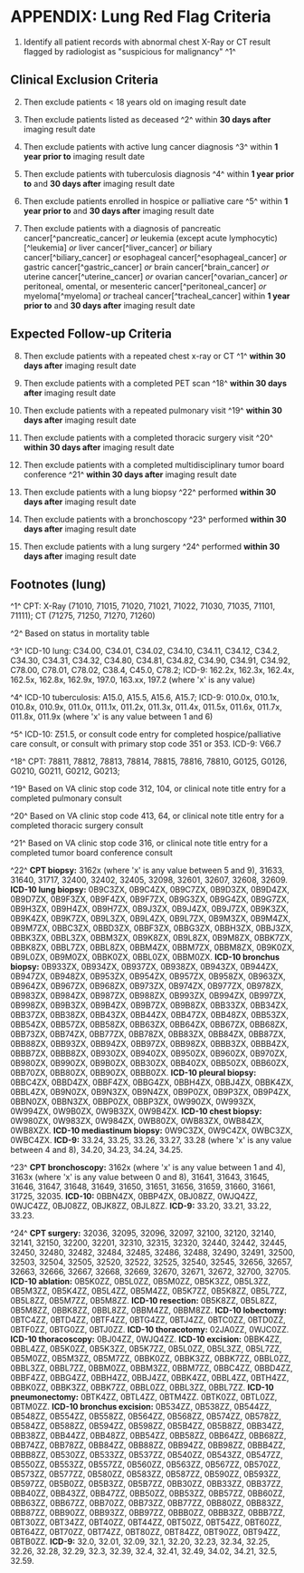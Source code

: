 # APPENDIX: Lung Red Flag Criteria

1. Identify all patient records with abnormal chest X-Ray or CT result
flagged by radiologist as "suspicious for malignancy" ^1^




## Clinical Exclusion Criteria

2. Then exclude patients \< 18 years old on imaging result date

3. Then exclude patients listed as deceased ^2^ within **30 days
after** imaging result date

4. Then exclude patients with active lung cancer diagnosis ^3^ within
**1 year prior to** imaging result date

5. Then exclude patients with tuberculosis diagnosis ^4^ within **1
year prior to** and **30 days after** imaging result date

6. Then exclude patients enrolled in hospice or palliative care ^5^
within **1 year prior to** and **30 days after** imaging result date

7. Then exclude patients with a diagnosis of pancreatic cancer[^pancreatic_cancer] *or*
leukemia (except acute lymphocytic)[^leukemia] *or*
liver cancer[^liver_cancer] *or*
biliary cancer[^biliary_cancer] *or*
esophageal cancer[^esophageal_cancer] *or*
gastric cancer[^gastric_cancer] *or*
brain cancer[^brain_cancer] *or*
uterine cancer[^uterine_cancer] *or*
ovarian cancer[^ovarian_cancer] *or*
peritoneal, omental, or mesenteric cancer[^peritoneal_cancer] *or*
myeloma[^myeloma] *or*
tracheal cancer[^tracheal_cancer]
within **1 year prior to** and **30 days after** imaging result date




## Expected Follow-up Criteria

8. Then exclude patients with a repeated chest x-ray or CT ^1^
**within 30 days after** imaging result date

9. Then exclude patients with a completed PET scan ^18^ **within 30
days after** imaging result date

10. Then exclude patients with a repeated pulmonary visit ^19^
**within 30 days after** imaging result date

11. Then exclude patients with a completed thoracic surgery visit ^20^
**within 30 days after** imaging result date

12. Then exclude patients with a completed multidisciplinary tumor
board conference ^21^ **within 30 days after** imaging result date

13. Then exclude patients with a lung biopsy ^22^ performed **within
30 days after** imaging result date

14. Then exclude patients with a bronchoscopy ^23^ performed **within
30 days after** imaging result date

15. Then exclude patients with a lung surgery ^24^ performed **within
30 days after** imaging result date




## Footnotes (lung)

^1^ CPT: X-Ray (71010, 71015, 71020, 71021, 71022, 71030, 71035,
71101, 71111); CT (71275, 71250, 71270, 71260)

^2^ Based on status in mortality table

^3^ ICD-10 lung: C34.00, C34.01, C34.02, C34.10, C34.11, C34.12,
C34.2, C34.30, C34.31, C34.32, C34.80, C34.81, C34.82, C34.90, C34.91,
C34.92, C78.00, C78.01, C78.02, C38.4, C45.0, C78.2; ICD-9: 162.2x, 162.3x, 162.4x, 162.5x, 162.8x, 162.9x, 197.0,
163.xx, 197.2 (where 'x' is any value)

^4^ ICD-10 tuberculosis: A15.0, A15.5, A15.6, A15.7; ICD-9: 010.0x, 010.1x, 010.8x, 010.9x, 011.0x, 011.1x, 011.2x,
011.3x, 011.4x, 011.5x, 011.6x, 011.7x, 011.8x, 011.9x (where 'x' is
any value between 1 and 6)

^5^ ICD-10: Z51.5, or consult code entry for completed
hospice/palliative care consult, or consult with primary stop code 351
or 353. ICD-9: V66.7




^18^ CPT: 78811, 78812, 78813, 78814, 78815, 78816, 78810, G0125,
G0126, G0210, G0211, G0212, G0213; 

^19^ Based on VA clinic stop code 312, 104, or clinical note title
entry for a completed pulmonary consult

^20^ Based on VA clinic stop code 413, 64, or clinical note title
entry for a completed thoracic surgery consult

^21^ Based on VA clinic stop code 316, or clinical note title entry
for a completed tumor board conference consult

^22^ **CPT biopsy:** 3162x (where 'x' is any value between 5 and 9),
31633, 31640, 31717, 32400, 32402, 32405, 32098, 32601, 32607, 32608,
32609. **ICD-10 lung biopsy:** 0B9C3ZX, 0B9C4ZX, 0B9C7ZX, 0B9D3ZX,
0B9D4ZX, 0B9D7ZX, 0B9F3ZX, 0B9F4ZX, 0B9F7ZX, 0B9G3ZX, 0B9G4ZX,
0B9G7ZX, 0B9H3ZX, 0B9H4ZX, 0B9H7ZX, 0B9J3ZX, 0B9J4ZX, 0B9J7ZX,
0B9K3ZX, 0B9K4ZX, 0B9K7ZX, 0B9L3ZX, 0B9L4ZX, 0B9L7ZX, 0B9M3ZX,
0B9M4ZX, 0B9M7ZX, 0BBC3ZX, 0BBD3ZX, 0BBF3ZX, 0BBG3ZX, 0BBH3ZX,
0BBJ3ZX, 0BBK3ZX, 0BBL3ZX, 0BBM3ZX, 0B9K8ZX, 0B9L8ZX, 0B9M8ZX,
0BBK7ZX, 0BBK8ZX, 0BBL7ZX, 0BBL8ZX, 0BBM4ZX, 0BBM7ZX, 0BBM8ZX,
0B9K0ZX, 0B9L0ZX, 0B9M0ZX, 0BBK0ZX, 0BBL0ZX, 0BBM0ZX. **ICD-10
bronchus biopsy:** 0B933ZX, 0B934ZX, 0B937ZX, 0B938ZX, 0B943ZX,
0B944ZX, 0B947ZX, 0B948ZX, 0B953ZX, 0B954ZX, 0B957ZX, 0B958ZX,
0B963ZX, 0B964ZX, 0B967ZX, 0B968ZX, 0B973ZX, 0B974ZX, 0B977ZX,
0B978ZX, 0B983ZX, 0B984ZX, 0B987ZX, 0B988ZX, 0B993ZX, 0B994ZX,
0B997ZX, 0B998ZX, 0B9B3ZX, 0B9B4ZX, 0B9B7ZX, 0B9B8ZX, 0BB33ZX,
0BB34ZX, 0BB37ZX, 0BB38ZX, 0BB43ZX, 0BB44ZX, 0BB47ZX, 0BB48ZX,
0BB53ZX, 0BB54ZX, 0BB57ZX, 0BB58ZX, 0BB63ZX, 0BB64ZX, 0BB67ZX,
0BB68ZX, 0BB73ZX, 0BB74ZX, 0BB77ZX, 0BB78ZX, 0BB83ZX, 0BB84ZX,
0BB87ZX, 0BB88ZX, 0BB93ZX, 0BB94ZX, 0BB97ZX, 0BB98ZX, 0BBB3ZX,
0BBB4ZX, 0BBB7ZX, 0BBB8ZX, 0B930ZX, 0B940ZX, 0B950ZX, 0B960ZX,
0B970ZX, 0B980ZX, 0B990ZX, 0B9B0ZX, 0BB30ZX, 0BB40ZX, 0BB50ZX,
0BB60ZX, 0BB70ZX, 0BB80ZX, 0BB90ZX, 0BBB0ZX. **ICD-10 pleural
biopsy:** 0BBC4ZX, 0BBD4ZX, 0BBF4ZX, 0BBG4ZX, 0BBH4ZX, 0BBJ4ZX,
0BBK4ZX, 0BBL4ZX, 0B9N0ZX, 0B9N3ZX, 0B9N4ZX, 0B9P0ZX, 0B9P3ZX,
0B9P4ZX, 0BBN0ZX, 0BBN3ZX, 0BBP0ZX, 0BBP3ZX, 0W990ZX, 0W993ZX,
0W994ZX, 0W9B0ZX, 0W9B3ZX, 0W9B4ZX. **ICD-10 chest biopsy:** 0W980ZX,
0W983ZX, 0W984ZX, 0WB80ZX, 0WB83ZX, 0WB84ZX, 0WB8XZX. **ICD-10
mediastinum biopsy:** 0W9C3ZX, 0W9C4ZX, 0WBC3ZX, 0WBC4ZX. **ICD-9:**
33.24, 33.25, 33.26, 33.27, 33.28 (where 'x' is any value between 4
and 8), 34.20, 34.23, 34.24, 34.25.

^23^ **CPT bronchoscopy:** 3162x (where 'x' is any value between 1 and
4), 3163x (where 'x' is any value between 0 and 8), 31641, 31643,
31645, 31646, 31647, 31648, 31649, 31650, 31651, 31656, 31659, 31660,
31661, 31725, 32035. **ICD-10:** 0BBN4ZX, 0BBP4ZX, 0BJ08ZZ, 0WJQ4ZZ,
0WJC4ZZ, 0BJ08ZZ, 0BJK8ZZ, 0BJL8ZZ. **ICD-9:** 33.20, 33.21, 33.22, 33.23.

^24^ **CPT surgery:** 32036, 32095, 32096, 32097, 32100, 32120, 32140,
32141, 32150, 32200, 32201, 32310, 32315, 32320, 32440, 32442, 32445,
32450, 32480, 32482, 32484, 32485, 32486, 32488, 32490, 32491, 32500,
32503, 32504, 32505, 32520, 32522, 32525, 32540, 32545, 32656, 32657,
32663, 32666, 32667, 32668, 32669, 32670, 32671, 32672, 32700, 32705.
**ICD-10 ablation:** 0B5K0ZZ, 0B5L0ZZ, 0B5M0ZZ, 0B5K3ZZ, 0B5L3ZZ,
0B5M3ZZ, 0B5K4ZZ, 0B5L4ZZ, 0B5M4ZZ, 0B5K7ZZ, 0B5K8ZZ, 0B5L7ZZ,
0B5L8ZZ, 0B5M7ZZ, 0B5M8ZZ. **ICD-10 resection:** 0B5K8ZZ, 0B5L8ZZ,
0B5M8ZZ, 0BBK8ZZ, 0BBL8ZZ, 0BBM4ZZ, 0BBM8ZZ. **ICD-10 lobectomy:**
0BTC4ZZ, 0BTD4ZZ, 0BTF4ZZ, 0BTG4ZZ, 0BTJ4ZZ, 0BTC0ZZ, 0BTD0ZZ,
0BTF0ZZ, 0BTG0ZZ, 0BTJ0ZZ. **ICD-10 thoracotomy:** 02JA0ZZ, 0WJC0ZZ.
**ICD-10 thoracoscopy:** 0BJ04ZZ, 0WJQ4ZZ. **ICD-10 excision:**
0BBK4ZZ, 0BBL4ZZ, 0B5K0ZZ, 0B5K3ZZ, 0B5K7ZZ, 0B5L0ZZ, 0B5L3ZZ,
0B5L7ZZ, 0B5M0ZZ, 0B5M3ZZ, 0B5M7ZZ, 0BBK0ZZ, 0BBK3ZZ, 0BBK7ZZ,
0BBL0ZZ, 0BBL3ZZ, 0BBL7ZZ, 0BBM0ZZ, 0BBM3ZZ, 0BBM7ZZ, 0BBC4ZZ,
0BBD4ZZ, 0BBF4ZZ, 0BBG4ZZ, 0BBH4ZZ, 0BBJ4ZZ, 0BBK4ZZ, 0BBL4ZZ,
0BTH4ZZ, 0BBK0ZZ, 0BBK3ZZ, 0BBK7ZZ, 0BBL0ZZ, 0BBL3ZZ, 0BBL7ZZ.
**ICD-10 pneumonectomy:** 0BTK4ZZ, 0BTL4ZZ, 0BTM4ZZ. 0BTK0ZZ, 0BTL0ZZ,
0BTM0ZZ. **ICD-10 bronchus excision:** 0B534ZZ, 0B538ZZ, 0B544ZZ,
0B548ZZ, 0B554ZZ, 0B558ZZ, 0B564ZZ, 0B568ZZ, 0B574ZZ, 0B578ZZ,
0B584ZZ, 0B588ZZ, 0B594ZZ, 0B598ZZ, 0B5B4ZZ, 0B5B8ZZ, 0BB34ZZ,
0BB38ZZ, 0BB44ZZ, 0BB48ZZ, 0BB54ZZ, 0BB58ZZ, 0BB64ZZ, 0BB68ZZ,
0BB74ZZ, 0BB78ZZ, 0BB84ZZ, 0BB88ZZ, 0BB94ZZ, 0BB98ZZ, 0BBB4ZZ,
0BBB8ZZ, 0B530ZZ, 0B533ZZ, 0B537ZZ, 0B540ZZ, 0B543ZZ, 0B547ZZ,
0B550ZZ, 0B553ZZ, 0B557ZZ, 0B560ZZ, 0B563ZZ, 0B567ZZ, 0B570ZZ,
0B573ZZ, 0B577ZZ, 0B580ZZ, 0B583ZZ, 0B587ZZ, 0B590ZZ, 0B593ZZ,
0B597ZZ, 0B5B0ZZ, 0B5B3ZZ, 0B5B7ZZ, 0BB30ZZ, 0BB33ZZ, 0BB37ZZ,
0BB40ZZ, 0BB43ZZ, 0BB47ZZ, 0BB50ZZ, 0BB53ZZ, 0BB57ZZ, 0BB60ZZ,
0BB63ZZ, 0BB67ZZ, 0BB70ZZ, 0BB73ZZ, 0BB77ZZ, 0BB80ZZ, 0BB83ZZ,
0BB87ZZ, 0BB90ZZ, 0BB93ZZ, 0BB97ZZ, 0BBB0ZZ, 0BBB3ZZ, 0BBB7ZZ,
0BT30ZZ, 0BT34ZZ, 0BT40ZZ, 0BT44ZZ, 0BT50ZZ, 0BT54ZZ, 0BT60ZZ,
0BT64ZZ, 0BT70ZZ, 0BT74ZZ, 0BT80ZZ, 0BT84ZZ, 0BT90ZZ, 0BT94ZZ, 0BTB0ZZ. **ICD-9:**
32.0, 32.01, 32.09, 32.1, 32.20, 32.23, 32.34, 32.25, 32.26, 32.28,
32.29, 32.3, 32.39, 32.4, 32.41, 32.49, 34.02, 34.21, 32.5, 32.59.


